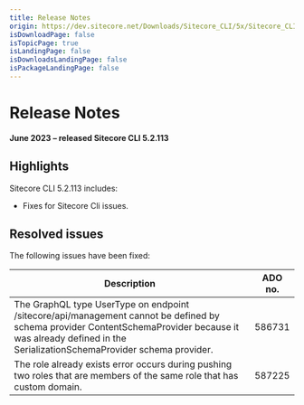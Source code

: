 ```yaml
---
title: Release Notes
origin: https://dev.sitecore.net/Downloads/Sitecore_CLI/5x/Sitecore_CLI_52113/Release_Notes
isDownloadPage: false
isTopicPage: true
isLandingPage: false
isDownloadsLandingPage: false
isPackageLandingPage: false
---
```


# Release Notes

**June 2023 – released Sitecore CLI 5.2.113**

## Highlights

Sitecore CLI 5.2.113 includes:

-   Fixes for Sitecore Cli issues.

## Resolved issues

The following issues have been fixed:

 | Description | ADO no. |
 | --- | --- |
 | The GraphQL type UserType on endpoint /sitecore/api/management cannot be defined by schema provider ContentSchemaProvider because it was already defined in the SerializationSchemaProvider schema provider. | 586731 |
 | The role already exists error occurs during pushing two roles that are members of the same role that has custom domain. | 587225 |